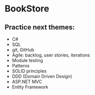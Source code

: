 # BookStore

## Practice next themes:
* C#
* SQL
* git, GitHub
* Agile: backlog, user stories, iterations
* Module testing
* Patterns
* SOLID principles
* DDD (Domain Driven Design)
* ASP.NET MVC
* Entity Framework
